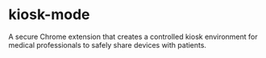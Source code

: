 # kiosk-mode
A secure Chrome extension that creates a controlled kiosk environment for medical professionals to safely share devices with patients.

